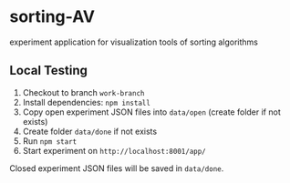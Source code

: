 # sorting-AV
experiment application for visualization tools of sorting algorithms

## Local Testing

1. Checkout to branch `work-branch`
2. Install dependencies: `npm install`
3. Copy open experiment JSON files into `data/open` (create folder if not exists)
4. Create folder `data/done` if not exists
5. Run `npm start`
6. Start experiment on `http://localhost:8001/app/`

Closed experiment JSON files will be saved in `data/done`.
